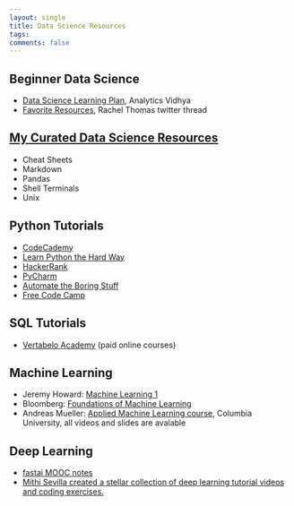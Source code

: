 ```yaml
---
layout: single
title: Data Science Resources
tags: 
comments: false
---
```


## Beginner Data Science
- [Data Science Learning Plan](https://www.analyticsvidhya.com/blog/2017/01/the-most-comprehensive-data-science-learning-plan-for-2017/), Analytics Vidhya
- [Favorite Resources](https://twitter.com/math_rachel/status/967689690328350720), Rachel Thomas twitter thread

## [My Curated Data Science Resources](https://github.com/reshamas/ds_resources)
- Cheat Sheets
- Markdown
- Pandas
- Shell Terminals
- Unix

## Python Tutorials
- [CodeCademy](https://www.codecademy.com)
- [Learn Python the Hard Way](https://learnpythonthehardway.org/python3/)
- [HackerRank](https://www.hackerrank.com/domains/python)
- [PyCharm](https://www.jetbrains.com/pycharm-edu/)
- [Automate the Boring Stuff](https://automatetheboringstuff.com)
- [Free Code Camp](https://medium.freecodecamp.org/learning-python-from-zero-to-hero-120ea540b567)

## SQL Tutorials
- [Vertabelo Academy](https://academy.vertabelo.com/#courses_list_section) (paid online courses)

## Machine Learning
* Jeremy Howard: [Machine Learning 1](http://course18.fast.ai/ml)
* Bloomberg: [Foundations of Machine Learning](https://bloomberg.github.io/foml/#home)
* Andreas Mueller:  [Applied Machine Learning course](https://www.cs.columbia.edu/~amueller/comsw4995s19/schedule/), Columbia University, all videos and slides are avalable


## Deep Learning
* [fastai MOOC notes](https://github.com/reshamas/fastai_deeplearn_part1)
* [Mithi Sevilla created a stellar collection of deep learning tutorial videos and coding exercises.](https://twitter.com/_brohrer_/status/1141290780654473216)
